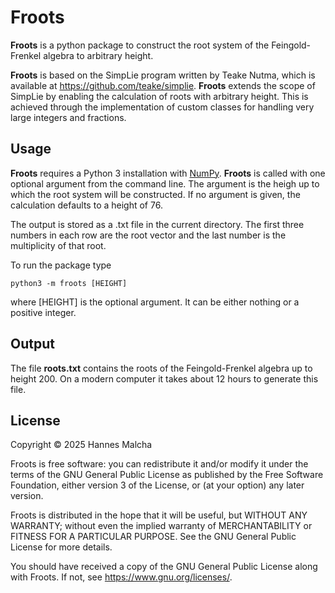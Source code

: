 # Froots
**Froots** is a python package to construct the root system
of the Feingold-Frenkel algebra to arbitrary height.

**Froots** is based on the
SimpLie program written by Teake Nutma, which is available at
https://github.com/teake/simplie. **Froots** extends the
scope of SimpLie by enabling the calculation of roots with
arbitrary height. This is achieved through the implementation
of custom classes for handling very large integers and
fractions.

## Usage
**Froots** requires a Python 3 installation with 
[NumPy](https://numpy.org/).
**Froots** is called with one optional argument from the
command line. The argument is the heigh up to which the root
system will be constructed. If no argument is given, the calculation
defaults to a height of 76.

The output is stored as a .txt file in the current directory.
The first three numbers in each row are the root vector and
the last number is the multiplicity of that root.

To run the package type

```
python3 -m froots [HEIGHT]
```
where [HEIGHT] is the optional argument. It can be either nothing or a 
positive integer.

## Output
The file **roots.txt** contains the roots of the Feingold-Frenkel
algebra up to height 200. On a modern computer it takes about
12 hours to generate this file.

## License
Copyright © 2025 Hannes Malcha

Froots is free software: you can redistribute it and/or modify
it under the terms of the GNU General Public License as published by
the Free Software Foundation, either version 3 of the License, or
(at your option) any later version.

Froots is distributed in the hope that it will be useful, 
but WITHOUT ANY WARRANTY; without even the implied warranty of 
MERCHANTABILITY or FITNESS FOR A PARTICULAR PURPOSE. See the 
GNU General Public License for more details.

You should have received a copy of the GNU General Public License
along with Froots. If not, see https://www.gnu.org/licenses/.

